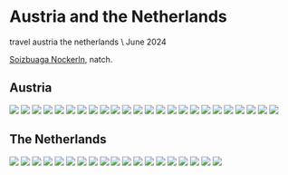 # Austria and the Netherlands
<tag>travel</tag> <tag>austria</tag> <tag>the netherlands</tag> \\ June 2024

[Soizbuaga Nockerln](https://www.youtube.com/watch?v=Lo8Xj07SIs4&pp=ygUSc2FsemJ1cmdlciBub2NrZXJs), natch.

## Austria

<picture><source srcset='/images/europe-2024/DSCF3938.avif' type='image/avif'/><source srcset='/images/europe-2024/DSCF3938.jxl' type='image/jxl'/><source srcset='/images/europe-2024/DSCF3938.webp' type='image/webp'/><img src='/images/europe-2024/DSCF3938.jpg' loading='lazy'/></picture>
<picture><source srcset='/images/europe-2024/DSCF3947.avif' type='image/avif'/><source srcset='/images/europe-2024/DSCF3947.jxl' type='image/jxl'/><source srcset='/images/europe-2024/DSCF3947.webp' type='image/webp'/><img src='/images/europe-2024/DSCF3947.jpg' loading='lazy'/></picture>
<picture><source srcset='/images/europe-2024/DSCF3950.avif' type='image/avif'/><source srcset='/images/europe-2024/DSCF3950.jxl' type='image/jxl'/><source srcset='/images/europe-2024/DSCF3950.webp' type='image/webp'/><img src='/images/europe-2024/DSCF3950.jpg' loading='lazy'/></picture>
<picture><source srcset='/images/europe-2024/DSCF3963.avif' type='image/avif'/><source srcset='/images/europe-2024/DSCF3963.jxl' type='image/jxl'/><source srcset='/images/europe-2024/DSCF3963.webp' type='image/webp'/><img src='/images/europe-2024/DSCF3963.jpg' loading='lazy'/></picture>
<picture><source srcset='/images/europe-2024/DSCF3965.avif' type='image/avif'/><source srcset='/images/europe-2024/DSCF3965.jxl' type='image/jxl'/><source srcset='/images/europe-2024/DSCF3965.webp' type='image/webp'/><img src='/images/europe-2024/DSCF3965.jpg' loading='lazy'/></picture>
<picture><source srcset='/images/europe-2024/DSCF3968.avif' type='image/avif'/><source srcset='/images/europe-2024/DSCF3968.jxl' type='image/jxl'/><source srcset='/images/europe-2024/DSCF3968.webp' type='image/webp'/><img src='/images/europe-2024/DSCF3968.jpg' loading='lazy'/></picture>
<picture><source srcset='/images/europe-2024/DSCF3970.avif' type='image/avif'/><source srcset='/images/europe-2024/DSCF3970.jxl' type='image/jxl'/><source srcset='/images/europe-2024/DSCF3970.webp' type='image/webp'/><img src='/images/europe-2024/DSCF3970.jpg' loading='lazy'/></picture>
<picture><source srcset='/images/europe-2024/DSCF3982.avif' type='image/avif'/><source srcset='/images/europe-2024/DSCF3982.jxl' type='image/jxl'/><source srcset='/images/europe-2024/DSCF3982.webp' type='image/webp'/><img src='/images/europe-2024/DSCF3982.jpg' loading='lazy'/></picture>
<picture><source srcset='/images/europe-2024/DSCF3991.avif' type='image/avif'/><source srcset='/images/europe-2024/DSCF3991.jxl' type='image/jxl'/><source srcset='/images/europe-2024/DSCF3991.webp' type='image/webp'/><img src='/images/europe-2024/DSCF3991.jpg' loading='lazy'/></picture>
<picture><source srcset='/images/europe-2024/DSCF3994.avif' type='image/avif'/><source srcset='/images/europe-2024/DSCF3994.jxl' type='image/jxl'/><source srcset='/images/europe-2024/DSCF3994.webp' type='image/webp'/><img src='/images/europe-2024/DSCF3994.jpg' loading='lazy'/></picture>
<picture><source srcset='/images/europe-2024/DSCF4020.avif' type='image/avif'/><source srcset='/images/europe-2024/DSCF4020.jxl' type='image/jxl'/><source srcset='/images/europe-2024/DSCF4020.webp' type='image/webp'/><img src='/images/europe-2024/DSCF4020.jpg' loading='lazy'/></picture>
<picture><source srcset='/images/europe-2024/DSCF4026.avif' type='image/avif'/><source srcset='/images/europe-2024/DSCF4026.jxl' type='image/jxl'/><source srcset='/images/europe-2024/DSCF4026.webp' type='image/webp'/><img src='/images/europe-2024/DSCF4026.jpg' loading='lazy'/></picture>
<picture><source srcset='/images/europe-2024/DSCF4031.avif' type='image/avif'/><source srcset='/images/europe-2024/DSCF4031.jxl' type='image/jxl'/><source srcset='/images/europe-2024/DSCF4031.webp' type='image/webp'/><img src='/images/europe-2024/DSCF4031.jpg' loading='lazy'/></picture>
<picture><source srcset='/images/europe-2024/DSCF4042.avif' type='image/avif'/><source srcset='/images/europe-2024/DSCF4042.jxl' type='image/jxl'/><source srcset='/images/europe-2024/DSCF4042.webp' type='image/webp'/><img src='/images/europe-2024/DSCF4042.jpg' loading='lazy'/></picture>
<picture><source srcset='/images/europe-2024/DSCF4046.avif' type='image/avif'/><source srcset='/images/europe-2024/DSCF4046.jxl' type='image/jxl'/><source srcset='/images/europe-2024/DSCF4046.webp' type='image/webp'/><img src='/images/europe-2024/DSCF4046.jpg' loading='lazy'/></picture>
<picture><source srcset='/images/europe-2024/DSCF4048.avif' type='image/avif'/><source srcset='/images/europe-2024/DSCF4048.jxl' type='image/jxl'/><source srcset='/images/europe-2024/DSCF4048.webp' type='image/webp'/><img src='/images/europe-2024/DSCF4048.jpg' loading='lazy'/></picture>
<picture><source srcset='/images/europe-2024/DSCF4050.avif' type='image/avif'/><source srcset='/images/europe-2024/DSCF4050.jxl' type='image/jxl'/><source srcset='/images/europe-2024/DSCF4050.webp' type='image/webp'/><img src='/images/europe-2024/DSCF4050.jpg' loading='lazy'/></picture>
<picture><source srcset='/images/europe-2024/DSCF4051.avif' type='image/avif'/><source srcset='/images/europe-2024/DSCF4051.jxl' type='image/jxl'/><source srcset='/images/europe-2024/DSCF4051.webp' type='image/webp'/><img src='/images/europe-2024/DSCF4051.jpg' loading='lazy'/></picture>
<picture><source srcset='/images/europe-2024/DSCF4054.avif' type='image/avif'/><source srcset='/images/europe-2024/DSCF4054.jxl' type='image/jxl'/><source srcset='/images/europe-2024/DSCF4054.webp' type='image/webp'/><img src='/images/europe-2024/DSCF4054.jpg' loading='lazy'/></picture>
<picture><source srcset='/images/europe-2024/DSCF4060.avif' type='image/avif'/><source srcset='/images/europe-2024/DSCF4060.jxl' type='image/jxl'/><source srcset='/images/europe-2024/DSCF4060.webp' type='image/webp'/><img src='/images/europe-2024/DSCF4060.jpg' loading='lazy'/></picture>
<picture><source srcset='/images/europe-2024/DSCF4068.avif' type='image/avif'/><source srcset='/images/europe-2024/DSCF4068.jxl' type='image/jxl'/><source srcset='/images/europe-2024/DSCF4068.webp' type='image/webp'/><img src='/images/europe-2024/DSCF4068.jpg' loading='lazy'/></picture>
<picture><source srcset='/images/europe-2024/DSCF4085.avif' type='image/avif'/><source srcset='/images/europe-2024/DSCF4085.jxl' type='image/jxl'/><source srcset='/images/europe-2024/DSCF4085.webp' type='image/webp'/><img src='/images/europe-2024/DSCF4085.jpg' loading='lazy'/></picture>
<picture><source srcset='/images/europe-2024/DSCF4087.avif' type='image/avif'/><source srcset='/images/europe-2024/DSCF4087.jxl' type='image/jxl'/><source srcset='/images/europe-2024/DSCF4087.webp' type='image/webp'/><img src='/images/europe-2024/DSCF4087.jpg' loading='lazy'/></picture>
<picture><source srcset='/images/europe-2024/DSCF4091.avif' type='image/avif'/><source srcset='/images/europe-2024/DSCF4091.jxl' type='image/jxl'/><source srcset='/images/europe-2024/DSCF4091.webp' type='image/webp'/><img src='/images/europe-2024/DSCF4091.jpg' loading='lazy'/></picture>

## The Netherlands

<picture><source srcset='/images/europe-2024/DSCF4107.avif' type='image/avif'/><source srcset='/images/europe-2024/DSCF4107.jxl' type='image/jxl'/><source srcset='/images/europe-2024/DSCF4107.webp' type='image/webp'/><img src='/images/europe-2024/DSCF4107.jpg' loading='lazy'/></picture>
<picture><source srcset='/images/europe-2024/DSCF4110.avif' type='image/avif'/><source srcset='/images/europe-2024/DSCF4110.jxl' type='image/jxl'/><source srcset='/images/europe-2024/DSCF4110.webp' type='image/webp'/><img src='/images/europe-2024/DSCF4110.jpg' loading='lazy'/></picture>
<picture><source srcset='/images/europe-2024/DSCF4112.avif' type='image/avif'/><source srcset='/images/europe-2024/DSCF4112.jxl' type='image/jxl'/><source srcset='/images/europe-2024/DSCF4112.webp' type='image/webp'/><img src='/images/europe-2024/DSCF4112.jpg' loading='lazy'/></picture>
<picture><source srcset='/images/europe-2024/DSCF4116.avif' type='image/avif'/><source srcset='/images/europe-2024/DSCF4116.jxl' type='image/jxl'/><source srcset='/images/europe-2024/DSCF4116.webp' type='image/webp'/><img src='/images/europe-2024/DSCF4116.jpg' loading='lazy'/></picture>
<picture><source srcset='/images/europe-2024/DSCF4121.avif' type='image/avif'/><source srcset='/images/europe-2024/DSCF4121.jxl' type='image/jxl'/><source srcset='/images/europe-2024/DSCF4121.webp' type='image/webp'/><img src='/images/europe-2024/DSCF4121.jpg' loading='lazy'/></picture>
<picture><source srcset='/images/europe-2024/DSCF4123.avif' type='image/avif'/><source srcset='/images/europe-2024/DSCF4123.jxl' type='image/jxl'/><source srcset='/images/europe-2024/DSCF4123.webp' type='image/webp'/><img src='/images/europe-2024/DSCF4123.jpg' loading='lazy'/></picture>
<picture><source srcset='/images/europe-2024/DSCF4140.avif' type='image/avif'/><source srcset='/images/europe-2024/DSCF4140.jxl' type='image/jxl'/><source srcset='/images/europe-2024/DSCF4140.webp' type='image/webp'/><img src='/images/europe-2024/DSCF4140.jpg' loading='lazy'/></picture>
<picture><source srcset='/images/europe-2024/DSCF4167.avif' type='image/avif'/><source srcset='/images/europe-2024/DSCF4167.jxl' type='image/jxl'/><source srcset='/images/europe-2024/DSCF4167.webp' type='image/webp'/><img src='/images/europe-2024/DSCF4167.jpg' loading='lazy'/></picture>
<picture><source srcset='/images/europe-2024/DSCF4173.avif' type='image/avif'/><source srcset='/images/europe-2024/DSCF4173.jxl' type='image/jxl'/><source srcset='/images/europe-2024/DSCF4173.webp' type='image/webp'/><img src='/images/europe-2024/DSCF4173.jpg' loading='lazy'/></picture>
<picture><source srcset='/images/europe-2024/DSCF4175.avif' type='image/avif'/><source srcset='/images/europe-2024/DSCF4175.jxl' type='image/jxl'/><source srcset='/images/europe-2024/DSCF4175.webp' type='image/webp'/><img src='/images/europe-2024/DSCF4175.jpg' loading='lazy'/></picture>
<picture><source srcset='/images/europe-2024/DSCF4183.avif' type='image/avif'/><source srcset='/images/europe-2024/DSCF4183.jxl' type='image/jxl'/><source srcset='/images/europe-2024/DSCF4183.webp' type='image/webp'/><img src='/images/europe-2024/DSCF4183.jpg' loading='lazy'/></picture>
<picture><source srcset='/images/europe-2024/DSCF4189.avif' type='image/avif'/><source srcset='/images/europe-2024/DSCF4189.jxl' type='image/jxl'/><source srcset='/images/europe-2024/DSCF4189.webp' type='image/webp'/><img src='/images/europe-2024/DSCF4189.jpg' loading='lazy'/></picture>
<picture><source srcset='/images/europe-2024/DSCF4191.avif' type='image/avif'/><source srcset='/images/europe-2024/DSCF4191.jxl' type='image/jxl'/><source srcset='/images/europe-2024/DSCF4191.webp' type='image/webp'/><img src='/images/europe-2024/DSCF4191.jpg' loading='lazy'/></picture>
<picture><source srcset='/images/europe-2024/DSCF4194.avif' type='image/avif'/><source srcset='/images/europe-2024/DSCF4194.jxl' type='image/jxl'/><source srcset='/images/europe-2024/DSCF4194.webp' type='image/webp'/><img src='/images/europe-2024/DSCF4194.jpg' loading='lazy'/></picture>
<picture><source srcset='/images/europe-2024/DSCF4195.avif' type='image/avif'/><source srcset='/images/europe-2024/DSCF4195.jxl' type='image/jxl'/><source srcset='/images/europe-2024/DSCF4195.webp' type='image/webp'/><img src='/images/europe-2024/DSCF4195.jpg' loading='lazy'/></picture>
<picture><source srcset='/images/europe-2024/DSCF4204.avif' type='image/avif'/><source srcset='/images/europe-2024/DSCF4204.jxl' type='image/jxl'/><source srcset='/images/europe-2024/DSCF4204.webp' type='image/webp'/><img src='/images/europe-2024/DSCF4204.jpg' loading='lazy'/></picture>
<picture><source srcset='/images/europe-2024/DSCF4205.avif' type='image/avif'/><source srcset='/images/europe-2024/DSCF4205.jxl' type='image/jxl'/><source srcset='/images/europe-2024/DSCF4205.webp' type='image/webp'/><img src='/images/europe-2024/DSCF4205.jpg' loading='lazy'/></picture>
<picture><source srcset='/images/europe-2024/DSCF4207.avif' type='image/avif'/><source srcset='/images/europe-2024/DSCF4207.jxl' type='image/jxl'/><source srcset='/images/europe-2024/DSCF4207.webp' type='image/webp'/><img src='/images/europe-2024/DSCF4207.jpg' loading='lazy'/></picture>
<picture><source srcset='/images/europe-2024/DSCF4208.avif' type='image/avif'/><source srcset='/images/europe-2024/DSCF4208.jxl' type='image/jxl'/><source srcset='/images/europe-2024/DSCF4208.webp' type='image/webp'/><img src='/images/europe-2024/DSCF4208.jpg' loading='lazy'/></picture>